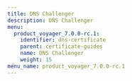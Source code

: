 ```yaml
---
title: DNS Challenger
description: DNS Challenger
menu:
  product_voyager_7.0.0-rc.1:
    identifier: dns-certificate
    parent: certificate-guides
    name: DNS Challenger
    weight: 15
menu_name: product_voyager_7.0.0-rc.1
---
```

